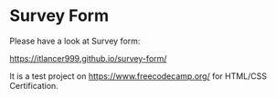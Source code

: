 # Survey Form

Please have a look at Survey form:

https://itlancer999.github.io/survey-form/
 
It is a test project on https://www.freecodecamp.org/ for HTML/CSS Certification. 
